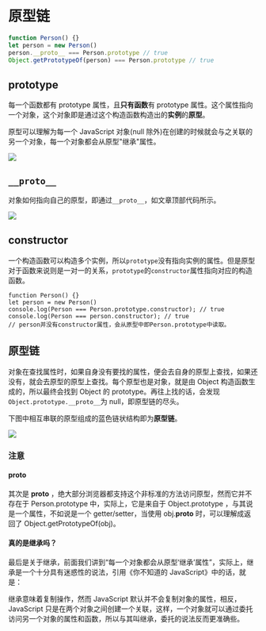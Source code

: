 # 原型链

```javascript
function Person() {}
let person = new Person()
person.__proto__ === Person.prototype // true
Object.getPrototypeOf(person) === Person.prototype // true
```

## prototype

每一个函数都有 prototype 属性，且**只有函数**有 prototype 属性。这个属性指向一个对象，这个对象即是通过这个构造函数构造出的**实例**的**原型**。

原型可以理解为每一个 JavaScript 对象(null 除外)在创建的时候就会与之关联的另一个对象，每一个对象都会从原型"继承"属性。

![](https://gitee.com/cn-darren/pic/raw/master/img/prototype1.png)

## `__proto__`

对象如何指向自己的原型，即通过`__proto__`，如文章顶部代码所示。

![](https://gitee.com/cn-darren/pic/raw/master/img/prototype2.png)

## constructor

一个构造函数可以构造多个实例，所以`prototype`没有指向实例的属性。但是原型对于函数来说则是一对一的关系，`prototype`的`constructor`属性指向对应的构造函数。

```
function Person() {}
let person = new Person()
console.log(Person === Person.prototype.constructor); // true
console.log(Person === person.constructor); // true
// person并没有constructor属性，会从原型中即Person.prototype中读取。
```

## 原型链

对象在查找属性时，如果自身没有要找的属性，便会去自身的原型上查找，如果还没有，就会去原型的原型上查找。每个原型也是对象，就是由 Object 构造函数生成的，所以最终会找到 Object 的 prototype。再往上找的话，会发现`Object.prototype.__proto__`为 null，即原型链的尽头。

下图中相互串联的原型组成的蓝色链状结构即为**原型链**。

![](https://gitee.com/cn-darren/pic/raw/master/img/prototype5.png)

### 注意

#### proto

其次是 **proto** ，绝大部分浏览器都支持这个非标准的方法访问原型，然而它并不存在于 Person.prototype 中，实际上，它是来自于 Object.prototype ，与其说是一个属性，不如说是一个 getter/setter，当使用 obj.**proto** 时，可以理解成返回了 Object.getPrototypeOf(obj)。

#### 真的是继承吗？

最后是关于继承，前面我们讲到“每一个对象都会从原型‘继承’属性”，实际上，继承是一个十分具有迷惑性的说法，引用《你不知道的 JavaScript》中的话，就是：

继承意味着复制操作，然而 JavaScript 默认并不会复制对象的属性，相反，JavaScript 只是在两个对象之间创建一个关联，这样，一个对象就可以通过委托访问另一个对象的属性和函数，所以与其叫继承，委托的说法反而更准确些。
